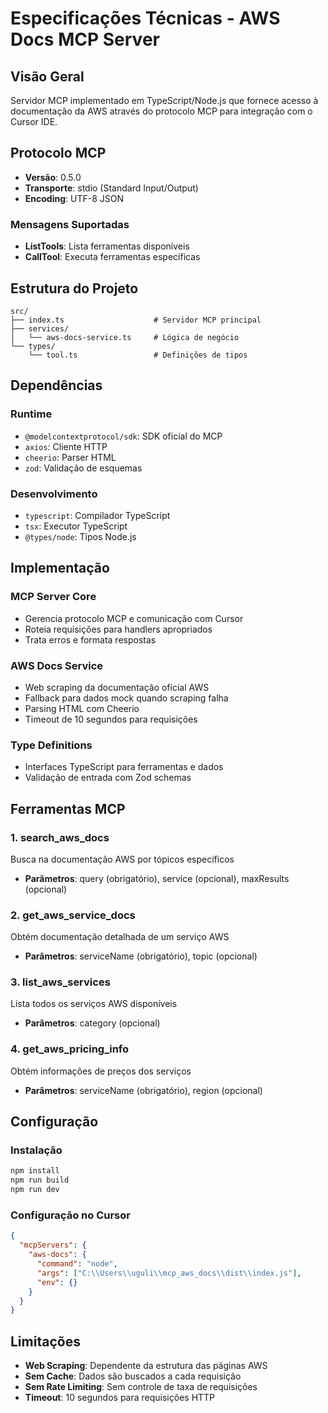 # Especificações Técnicas - AWS Docs MCP Server

## Visão Geral

Servidor MCP implementado em TypeScript/Node.js que fornece acesso à documentação da AWS através do protocolo MCP para integração com o Cursor IDE.

## Protocolo MCP

- **Versão**: 0.5.0
- **Transporte**: stdio (Standard Input/Output)
- **Encoding**: UTF-8 JSON

### Mensagens Suportadas
- **ListTools**: Lista ferramentas disponíveis
- **CallTool**: Executa ferramentas específicas

## Estrutura do Projeto

```
src/
├── index.ts                    # Servidor MCP principal
├── services/
│   └── aws-docs-service.ts     # Lógica de negócio
└── types/
    └── tool.ts                 # Definições de tipos
```

## Dependências

### Runtime
- `@modelcontextprotocol/sdk`: SDK oficial do MCP
- `axios`: Cliente HTTP
- `cheerio`: Parser HTML
- `zod`: Validação de esquemas

### Desenvolvimento
- `typescript`: Compilador TypeScript
- `tsx`: Executor TypeScript
- `@types/node`: Tipos Node.js

## Implementação

### MCP Server Core
- Gerencia protocolo MCP e comunicação com Cursor
- Roteia requisições para handlers apropriados
- Trata erros e formata respostas

### AWS Docs Service
- Web scraping da documentação oficial AWS
- Fallback para dados mock quando scraping falha
- Parsing HTML com Cheerio
- Timeout de 10 segundos para requisições

### Type Definitions
- Interfaces TypeScript para ferramentas e dados
- Validação de entrada com Zod schemas

## Ferramentas MCP

### 1. search_aws_docs
Busca na documentação AWS por tópicos específicos
- **Parâmetros**: query (obrigatório), service (opcional), maxResults (opcional)

### 2. get_aws_service_docs
Obtém documentação detalhada de um serviço AWS
- **Parâmetros**: serviceName (obrigatório), topic (opcional)

### 3. list_aws_services
Lista todos os serviços AWS disponíveis
- **Parâmetros**: category (opcional)

### 4. get_aws_pricing_info
Obtém informações de preços dos serviços
- **Parâmetros**: serviceName (obrigatório), region (opcional)

## Configuração

### Instalação
```bash
npm install
npm run build
npm run dev
```

### Configuração no Cursor
```json
{
  "mcpServers": {
    "aws-docs": {
      "command": "node",
      "args": ["C:\\Users\\uguli\\mcp_aws_docs\\dist\\index.js"],
      "env": {}
    }
  }
}
```

## Limitações

- **Web Scraping**: Dependente da estrutura das páginas AWS
- **Sem Cache**: Dados são buscados a cada requisição
- **Sem Rate Limiting**: Sem controle de taxa de requisições
- **Timeout**: 10 segundos para requisições HTTP
